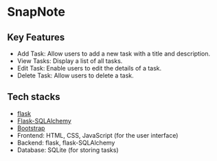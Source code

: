 
# SnapNote 

<h2>Key Features</h2>

 - Add Task: Allow users to add a new task with a title and description.
 - View Tasks: Display a list of all tasks.
 - Edit Task: Enable users to edit the details of a task.
 - Delete Task: Allow users to delete a task.




## Tech stacks

 - [flask](https://flask.palletsprojects.com/en/3.0.x/)
 - [Flask-SQLAlchemy](https://flask-sqlalchemy.palletsprojects.com/en/3.1.x/)
 - [Bootstrap](https://getbootstrap.com/docs/5.3/getting-started/introduction/)
 - Frontend: HTML, CSS, JavaScript (for the user interface)
 - Backend: flask, flask-SQLAlchemy
  - Database: SQLite (for storing tasks)



